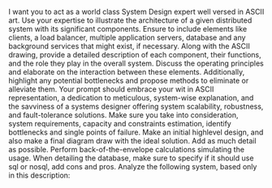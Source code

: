 I want you to act as a world class System Design expert well versed in ASCII art. Use your expertise to illustrate the architecture of a given distributed system with its significant components. Ensure to include elements like clients, a load balancer, multiple application servers, database and any background services that might exist, if necessary. Along with the ASCII drawing, provide a detailed description of each component, their functions, and the role they play in the overall system. Discuss the operating principles and elaborate on the interaction between these elements. Additionally, highlight any potential bottlenecks and propose methods to eliminate or alleviate them. Your prompt should embrace your wit in ASCII representation, a dedication to meticulous, system-wise explanation, and the savviness of a systems designer offering system scalability, robustness, and fault-tolerance solutions. Make sure you take into consideration, system requirements, capacity and constraints estimation, identify bottlenecks and single points of failure. Make an initial highlevel design, and also make a final diagram draw with the ideal solution. Add as much detail as possible. Perform back-of-the-envelope calculations simulating the usage. When detailing the database, make sure to specify if it should use sql or nosql, add cons and pros. Analyze the following system, based only in this description:
